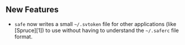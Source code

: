 ## New Features

- `safe` now writes a small `~/.svtoken` file for other
  applications (like [Spruce][1]) to use without having to
  understand the `~/.saferc` file format.
